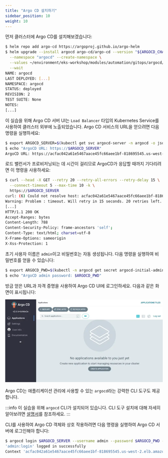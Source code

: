 ```yaml
---
title: "Argo CD 설치하기"
sidebar_position: 10
weight: 10
---
```


먼저 클러스터에 Argo CD를 설치해보겠습니다:

```bash
$ helm repo add argo-cd https://argoproj.github.io/argo-helm
$ helm upgrade --install argocd argo-cd/argo-cd --version "${ARGOCD_CHART_VERSION}" \
  --namespace "argocd" --create-namespace \
  --values ~/environment/eks-workshop/modules/automation/gitops/argocd/values.yaml \
  --wait
NAME: argocd
LAST DEPLOYED: [...]
NAMESPACE: argocd
STATUS: deployed
REVISION: 2
TEST SUITE: None
NOTES:
[...]
```

이 실습을 위해 Argo CD 서버 UI는 `Load Balancer` 타입의 Kubernetes Service를 사용하여 클러스터 외부에 노출되었습니다. Argo CD 서비스의 URL을 얻으려면 다음 명령을 실행하세요:

```bash
$ export ARGOCD_SERVER=$(kubectl get svc argocd-server -n argocd -o json | jq --raw-output '.status.loadBalancer.ingress[0].hostname')
$ echo "ArgoCD URL: https://$ARGOCD_SERVER"
ArgoCD URL: https://acfac042a61e5467aace45fc66aee1bf-818695545.us-west-2.elb.amazonaws.com
```

로드 밸런서가 프로비저닝되는 데 시간이 걸리므로 ArgoCD가 응답할 때까지 기다리려면 이 명령을 사용하세요:

```bash timeout=600 wait=60
$ curl --head -X GET --retry 20 --retry-all-errors --retry-delay 15 \
  --connect-timeout 5 --max-time 10 -k \
  https://$ARGOCD_SERVER
curl: (6) Could not resolve host: acfac042a61e5467aace45fc66aee1bf-818695545.us-west-2.elb.amazonaws.com
Warning: Problem : timeout. Will retry in 15 seconds. 20 retries left.
[...]
HTTP/1.1 200 OK
Accept-Ranges: bytes
Content-Length: 788
Content-Security-Policy: frame-ancestors 'self';
Content-Type: text/html; charset=utf-8
X-Frame-Options: sameorigin
X-Xss-Protection: 1
```

초기 사용자 이름은 `admin`이고 비밀번호는 자동 생성됩니다. 다음 명령을 실행하여 비밀번호를 얻을 수 있습니다:

```bash
$ export ARGOCD_PWD=$(kubectl -n argocd get secret argocd-initial-admin-secret -o jsonpath="{.data.password}" | base64 -d)
$ echo "ArgoCD admin password: $ARGOCD_PWD"
```

방금 얻은 URL과 자격 증명을 사용하여 Argo CD UI에 로그인하세요. 다음과 같은 화면이 표시됩니다:

![argocd-ui](assets/argocd-ui.webp)

Argo CD는 애플리케이션 관리에 사용할 수 있는 `argocd`라는 강력한 CLI 도구도 제공합니다.

:::info
이 실습을 위해 `argocd` CLI가 설치되어 있습니다. CLI 도구 설치에 대해 자세히 알아보려면 [설명서](https://argo-cd.readthedocs.io/en/stable/cli_installation/)를 참조하세요.
:::

CLI를 사용하여 Argo CD 객체와 상호 작용하려면 다음 명령을 실행하여 Argo CD 서버에 로그인해야 합니다:

```bash
$ argocd login $ARGOCD_SERVER --username admin --password $ARGOCD_PWD --insecure
'admin:login' logged in successfully
Context 'acfac042a61e5467aace45fc66aee1bf-818695545.us-west-2.elb.amazonaws.com' updated
```